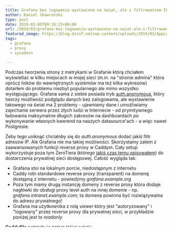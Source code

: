 ```yaml
---
title: Grafana bez logowania wystawiona na świat, ale z filtrowaniem IP
author: Daniel Skowroński
type: post
date: 2019-03-05T09:18:22+00:00
url: /2019/03/grafana-bez-logowania-wystawiona-na-swiat-ale-z-filtrowaniem-ip/
featured_image: https://blog.dsinf.net/wp-content/uploads/2019/03/AppLogo_Grafana.png
tags:
  - grafana
  - proxy
  - sysadmin

---
```

Podczas tworzenia strony z metrykami w Grafanie którą chciałem wyświetlać w kilku miejscach w mojej sieci (m.in. na "stronie admina" która oprócz linków do wewnętrznych systemów ma też kilka wykresów) dotarłem do problemu niezbyt popularnego ale mimo wszystko występującego. Grafana sama z siebie posiada tryb [auth.anonymous][1], który tworzy możliwość podglądu danych bez zalogowania, ale wystawienie takowego na świat ma 2 problemy - ujawniamy dane i umożliwiamy zajechanie serwera przez złych ludzi w Internecie - od prymitywnego ładowania maksymalnie długich zakresów na dashboardach po wykonywanie własnych kwerend na naszych datasource'ach - a więc nawet Postgresie.

Żeby tego uniknąć chciałoby się do _auth.anonymous_ dodać jakiś filtr adresów IP. Ale Grafana nie ma takiej możliwości. Skorzystamy zatem z zaawansowanych funkcji reverse proxy w Caddym. Cały setup wykorzystuje poza tym ZeroTiera (którego [jakiś czas temu opisywałem][2]) do dostarczenia prywatnej sieci dostępowej. Całość wygląda tak:

  * Grafana stoi na lokalnym porcie, niedostępnym z internetu
  * Caddy robi standardowe reverse proxy (transparent) na domenę dostępną z internetu - powiedzmy _grafana.example.org_
  * Poza tym mamy drugą instancję domeny z reverse proxy która dodaje nagłówki do obsługi proxy level auth na innej domenie - np. _grafana.intranet.example.com_; ta domena powinna być rozwiązywalna do adresu prywatnego!
  * Grafana ma użytkownika z rolą _viewer_ który jest "autoryzowany" i "logowany" przez reverse proxy dla prywatnej sieci, w przykładzie poniżej jest to _readonly_

**Caddyfile** potrzebuje zatem takiej sekcji:

<pre class="EnlighterJSRAW" data-enlighter-language="raw" data-enlighter-theme="" data-enlighter-highlight="" data-enlighter-linenumbers="" data-enlighter-lineoffset="" data-enlighter-title="" data-enlighter-group="">grafana.intranet.example.com:80 {
  proxy / http://localhost:3333 {
    transparent
    header_upstream X-GrafanaUser readonly
  }
  ipfilter / {
    rule allow
    ip 192.168.88.1/24
  }
}</pre>

  * Niestety certyfikatu z Let's Encrypt nie uzyskamy - domena musi być routowalna z całego internetu
  * Port _3333_ to port na którym słucha serwer Grafany
  * _192.168.88.1/24_ to nasz prywatny subnet
  * _X-GrafanaUser_ to header autoryzacyjny, który musi matchować z grafana.ini; w najprostszej wersji może tam być zahardkodowany nasz użytkownik z rolą _viewer_

Natomiast w pliku **grafana.ini **potrzeba takiej modyfikacji sekcji:

<pre class="EnlighterJSRAW" data-enlighter-language="raw" data-enlighter-theme="" data-enlighter-highlight="" data-enlighter-linenumbers="" data-enlighter-lineoffset="" data-enlighter-title="" data-enlighter-group="">grafana.intranet.example.com:80 {
  proxy / http://localhost:3333 {
    transparent
    header_upstream X-GrafanaUser readonly
  }
  ipfilter / {
    rule allow
    ip 192.168.88.1/24
  }
}</pre>

Gdzie _header_name_ musi matchować z _header_upstream_ z Caddyfile, a whitelist pozwalać tylko na adres IP serwera Caddy który łączy się z Grafaną (a więc loopback).

Przy założeniu że nasza sieć prywatna jest naprawdę prywatna, jej użytkownicy naprawdę zaufani (możemy to być na przykład tylko my jako jej właściciele) oraz że Grafana nie zawiera naprawdę poufnych danych setup można uznać za względnie bezpieczny.

 [1]: http://docs.grafana.org/auth/overview/#anonymous-authentication
 [2]: https://blog.dsinf.net/2017/02/zerotier-czyli-software-defined-network-czyli-alternatywa-dla-klasycznego-vpna/